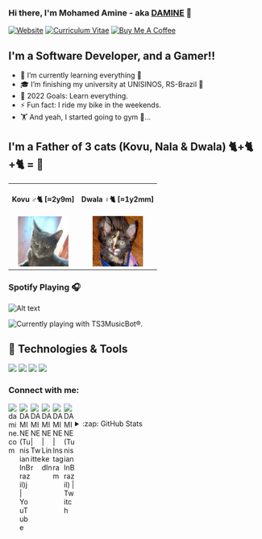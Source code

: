 ### Hi there, I'm Mohamed Amine - aka [DAMINE][website] 👋

[![Website](https://img.shields.io/website?label=damine.tn&style=for-the-badge&url=https://damine.tn)](https://damine.tn) [![Curriculum Vitae](https://img.shields.io/website?label=cv.damine.tn&style=for-the-badge&url=https://cv.damine.tn)](https://cv.damine.tn) <a href="https://www.buymeacoffee.com/damine" target="_blank"><img width="150px" height="40px" src="https://cdn.buymeacoffee.com/buttons/v2/default-red.png" alt="Buy Me A Coffee" /></a>

## I'm a Software Developer, and a Gamer!!

- 🌱 I’m currently learning everything 🤣
- 🎓 I’m finishing my university at UNISINOS, RS-Brazil 💪
- 🥅 2022 Goals: Learn everything.
- ⚡ Fun fact: I ride my bike in the weekends.
- 🏋️ And yeah, I started going to gym 😬...


## I'm a Father of 3 cats (Kovu, Nala & Dwala) 🐈+🐈+🐈 = 🤯

<!--<img src="https://raw.githubusercontent.com/daminebenq/daminebenq/master/imgs/cats_github.jpeg" width="854px;" alt="MY BABIES"/> -->
<table align="center" style="border: none;">
  <tr>
    <td align="center">
      <h4>Kovu ♂🐈 [≈2y9m]</h4>
        <img src="https://raw.githubusercontent.com/daminebenq/daminebenq/master/imgs/kovu_github.jpeg" width="100px;" alt="Kovu"/>
        <br />
    </td>
    <td align="center">
      <h4>Dwala ♀️🐈 [≈1y2mm]</h4>
        <img src="https://raw.githubusercontent.com/daminebenq/daminebenq/master/imgs/dwala_github.jpeg" width="100px;" alt="Dwala"/>
        <br />
    </td>
    <!--<td align="center">
      <h4>Black ♂🐕 [≈4m]</h4>
        <img src="https://user-images.githubusercontent.com/5144311/117874919-f8cd7980-b277-11eb-9659-d6f67d2048f9.png" width="100px;" alt="Black"/>
        <br />
    </td>-->
  </tr>
</table>

### Spotify Playing 🎧

![Alt text](https://spotify-recently-played-readme.vercel.app/api?user=tl90kbd8txx11xwbdblqu1t1i)

<img style="max-width: 300px;" src="http://88.214.58.107:1232/currentavatar" alt="Currently playing with TS3MusicBot®." title="Currently playing with TS3MusicBot®." />

## 🔧 Technologies & Tools
![](https://img.shields.io/badge/OS-Linux-informational?style=flat&logo=linux&logoColor=white&color=2bbc8a)
![](https://img.shields.io/badge/Code-JavaScript-informational?style=flat&logo=javascript&logoColor=white&color=2bbc8a)
![](https://img.shields.io/badge/Shell-Bash-informational?style=flat&logo=gnu-bash&logoColor=white&color=2bbc8a)
![](https://img.shields.io/badge/Tools-Docker-informational?style=flat&logo=docker&logoColor=white&color=2bbc8a)

### Connect with me:

[<img align="left" alt="damine.com" width="22px" src="https://icons.iconarchive.com/icons/treetog/junior/128/earth-icon.png" />][website]
[<img align="left" alt="DAMINE (TunisianInBrazil)j | YouTube" width="22px" src="https://icons.iconarchive.com/icons/dakirby309/simply-styled/128/YouTube-icon.png" />][youtube]
[<img align="left" alt="DAMINE | Twitter" width="22px" src="https://icons.iconarchive.com/icons/bokehlicia/pacifica/128/twitter-icon.png" />][twitter]
[<img align="left" alt="DAMINE | LinkedIn" width="22px" src="https://icons.iconarchive.com/icons/limav/flat-gradient-social/128/Linkedin-icon.png" />][linkedin]
[<img align="left" alt="DAMINE | Instagram" width="22px" src="https://www.iconninja.com/files/268/699/635/instagram-icon.png" />][instagram]
[<img align="left" alt="DAMINE (TunisianInBrazil) | Twitch" width="22px" src="https://icons.iconarchive.com/icons/papirus-team/papirus-apps/128/gnome-twitch-icon.png" />][twitch]
<br />

<details>
  <summary>:zap: GitHub Stats</summary>

  <a href="https://github.com/daminebenq/daminebenq">
    <img align="center" src="https://github-readme-stats.vercel.app/api/top-langs/?username=daminebenq&title_color=ffffff&text_color=c9cacc&icon_color=2bbc8a&bg_color=1d1f21" />
  </a>
  <a href="https://github.com/daminebenq/daminebenq">
    <img align="center" src="https://github-readme-stats.vercel.app/api?username=daminebenq&show_icons=true&line_height=27&count_private=true&title_color=ffffff&text_color=c9cacc&icon_color=2bbc8a&bg_color=1d1f21" alt="daminebenq's GitHub Stats" />
  </a>

</details>

[website]: https://damine.tn
[linkedin]: https://linkedin.com/in/damine-bens
[facebook]: https://facebook.com/damine.wtf
[instagram]: https://instagram.com/damine.js
[twitch]: https://twitch.com/tunisianinbrazil
[youtube]: https://youtube.com/tunisianinbrazil
[twitter]: https://twitter.com/daminebenz
